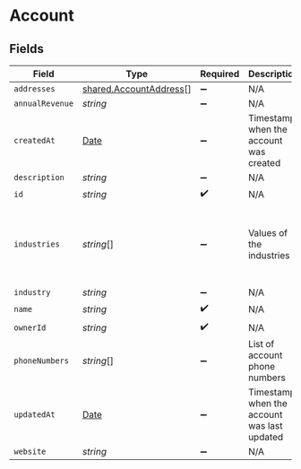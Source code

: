 # Account


## Fields

| Field                                                                                           | Type                                                                                            | Required                                                                                        | Description                                                                                     | Example                                                                                         |
| ----------------------------------------------------------------------------------------------- | ----------------------------------------------------------------------------------------------- | ----------------------------------------------------------------------------------------------- | ----------------------------------------------------------------------------------------------- | ----------------------------------------------------------------------------------------------- |
| `addresses`                                                                                     | [shared.AccountAddress](../../../sdk/models/shared/accountaddress.md)[]                         | :heavy_minus_sign:                                                                              | N/A                                                                                             |                                                                                                 |
| `annualRevenue`                                                                                 | *string*                                                                                        | :heavy_minus_sign:                                                                              | N/A                                                                                             |                                                                                                 |
| `createdAt`                                                                                     | [Date](https://developer.mozilla.org/en-US/docs/Web/JavaScript/Reference/Global_Objects/Date)   | :heavy_minus_sign:                                                                              | Timestamp when the account was created                                                          | 2021-01-01T01:01:01.000Z                                                                        |
| `description`                                                                                   | *string*                                                                                        | :heavy_minus_sign:                                                                              | N/A                                                                                             |                                                                                                 |
| `id`                                                                                            | *string*                                                                                        | :heavy_check_mark:                                                                              | N/A                                                                                             |                                                                                                 |
| `industries`                                                                                    | *string*[]                                                                                      | :heavy_minus_sign:                                                                              | Values of the industries                                                                        | ["Information Technology","Airlines \u0026 Airports","Personal Care \u0026 Household Products"] |
| `industry`                                                                                      | *string*                                                                                        | :heavy_minus_sign:                                                                              | N/A                                                                                             |                                                                                                 |
| `name`                                                                                          | *string*                                                                                        | :heavy_check_mark:                                                                              | N/A                                                                                             |                                                                                                 |
| `ownerId`                                                                                       | *string*                                                                                        | :heavy_check_mark:                                                                              | N/A                                                                                             |                                                                                                 |
| `phoneNumbers`                                                                                  | *string*[]                                                                                      | :heavy_minus_sign:                                                                              | List of account phone numbers                                                                   | ["+1123425334"]                                                                                 |
| `updatedAt`                                                                                     | [Date](https://developer.mozilla.org/en-US/docs/Web/JavaScript/Reference/Global_Objects/Date)   | :heavy_minus_sign:                                                                              | Timestamp when the account was last updated                                                     | 2021-01-01T01:01:01.000Z                                                                        |
| `website`                                                                                       | *string*                                                                                        | :heavy_minus_sign:                                                                              | N/A                                                                                             |                                                                                                 |